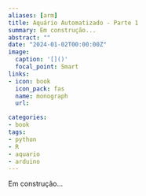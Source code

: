 ```yaml
---
aliases: [arm]
title: Aquário Automatizado - Parte 1
summary: Em construção...
abstract: ""
date: "2024-01-02T00:00:00Z"
image:
  caption: '[]()'
  focal_point: Smart
links:
- icon: book
  icon_pack: fas
  name: monograph
  url: 

categories:
- book
tags:
- python
- R
- aquario
- arduino
---
```


Em construção...